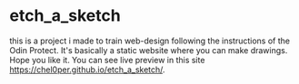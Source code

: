 # etch_a_sketch

this is a project i made to train web-design following the instructions of the Odin Protect. It's basically a static website where
you can make drawings. Hope you like it. You can see live preview in this site https://chel0per.github.io/etch_a_sketch/.
